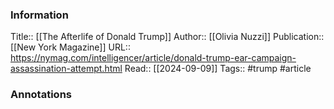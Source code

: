 
### Information
Title:: [[The Afterlife of Donald Trump]]
Author:: [[Olivia Nuzzi]]
Publication:: [[New York Magazine]]
URL:: https://nymag.com/intelligencer/article/donald-trump-ear-campaign-assassination-attempt.html
Read:: [[2024-09-09]]
Tags:: #trump 
#article

### Annotations
